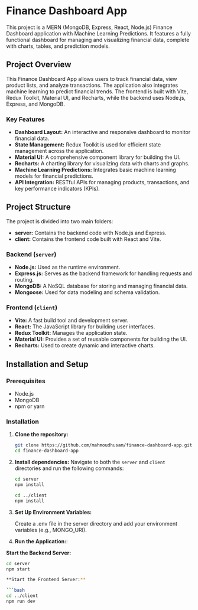 # Finance Dashboard App

This project is a MERN (MongoDB, Express, React, Node.js) Finance Dashboard application with Machine Learning Predictions. It features a fully functional dashboard for managing and visualizing financial data, complete with charts, tables, and prediction models.

## Project Overview

This Finance Dashboard App allows users to track financial data, view product lists, and analyze transactions. The application also integrates machine learning to predict financial trends. The frontend is built with Vite, Redux Toolkit, Material UI, and Recharts, while the backend uses Node.js, Express, and MongoDB.

### Key Features

- **Dashboard Layout:** An interactive and responsive dashboard to monitor financial data.
- **State Management:** Redux Toolkit is used for efficient state management across the application.
- **Material UI:** A comprehensive component library for building the UI.
- **Recharts:** A charting library for visualizing data with charts and graphs.
- **Machine Learning Predictions:** Integrates basic machine learning models for financial predictions.
- **API Integration:** RESTful APIs for managing products, transactions, and key performance indicators (KPIs).

## Project Structure

The project is divided into two main folders:

- **server:** Contains the backend code with Node.js and Express.
- **client:** Contains the frontend code built with React and Vite.

### Backend (`server`)

- **Node.js:** Used as the runtime environment.
- **Express.js:** Serves as the backend framework for handling requests and routing.
- **MongoDB:** A NoSQL database for storing and managing financial data.
- **Mongoose:** Used for data modeling and schema validation.

### Frontend (`client`)

- **Vite:** A fast build tool and development server.
- **React:** The JavaScript library for building user interfaces.
- **Redux Toolkit:** Manages the application state.
- **Material UI:** Provides a set of reusable components for building the UI.
- **Recharts:** Used to create dynamic and interactive charts.

## Installation and Setup

### Prerequisites

- Node.js
- MongoDB
- npm or yarn

### Installation

1. **Clone the repository:**

   ```bash
   git clone https://github.com/mahmoudhusam/finance-dashboard-app.git
   cd finance-dashboard-app

2. **Install dependencies:**
    Navigate to both the `server` and `client` directories and run the following commands:

   ```bash
   cd server
   npm install
   
   cd ../client
   npm install   


3. **Set Up Environment Variables:**

   Create a .env file in the server directory and add your environment variables (e.g., MONGO_URI).

4. **Run the Application:**:

**Start the Backend Server:**
   ```bash
   cd server
   npm start

**Start the Frontend Server:**

   ```bash
   cd ../client
   npm run dev
